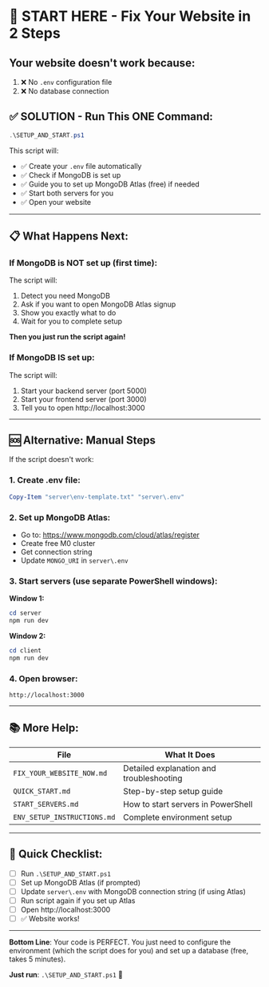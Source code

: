# 🚀 START HERE - Fix Your Website in 2 Steps

## Your website doesn't work because:
1. ❌ No `.env` configuration file
2. ❌ No database connection

## ✅ SOLUTION - Run This ONE Command:

```powershell
.\SETUP_AND_START.ps1
```

This script will:
- ✅ Create your `.env` file automatically
- ✅ Check if MongoDB is set up
- ✅ Guide you to set up MongoDB Atlas (free) if needed
- ✅ Start both servers for you
- ✅ Open your website

---

## 📋 What Happens Next:

### If MongoDB is NOT set up (first time):

The script will:
1. Detect you need MongoDB
2. Ask if you want to open MongoDB Atlas signup
3. Show you exactly what to do
4. Wait for you to complete setup

**Then you just run the script again!**

### If MongoDB IS set up:

The script will:
1. Start your backend server (port 5000)
2. Start your frontend server (port 3000)
3. Tell you to open http://localhost:3000

---

## 🆘 Alternative: Manual Steps

If the script doesn't work:

### 1. Create .env file:
```powershell
Copy-Item "server\env-template.txt" "server\.env"
```

### 2. Set up MongoDB Atlas:
- Go to: https://www.mongodb.com/cloud/atlas/register
- Create free M0 cluster
- Get connection string
- Update `MONGO_URI` in `server\.env`

### 3. Start servers (use separate PowerShell windows):

**Window 1:**
```powershell
cd server
npm run dev
```

**Window 2:**
```powershell
cd client
npm run dev
```

### 4. Open browser:
```
http://localhost:3000
```

---

## 📚 More Help:

| File | What It Does |
|------|--------------|
| `FIX_YOUR_WEBSITE_NOW.md` | Detailed explanation and troubleshooting |
| `QUICK_START.md` | Step-by-step setup guide |
| `START_SERVERS.md` | How to start servers in PowerShell |
| `ENV_SETUP_INSTRUCTIONS.md` | Complete environment setup |

---

## 🎯 Quick Checklist:

- [ ] Run `.\SETUP_AND_START.ps1`
- [ ] Set up MongoDB Atlas (if prompted)
- [ ] Update `server\.env` with MongoDB connection string (if using Atlas)
- [ ] Run script again if you set up Atlas
- [ ] Open http://localhost:3000
- [ ] ✅ Website works!

---

**Bottom Line**: Your code is PERFECT. You just need to configure the environment (which the script does for you) and set up a database (free, takes 5 minutes).

**Just run**: `.\SETUP_AND_START.ps1` 🚀


